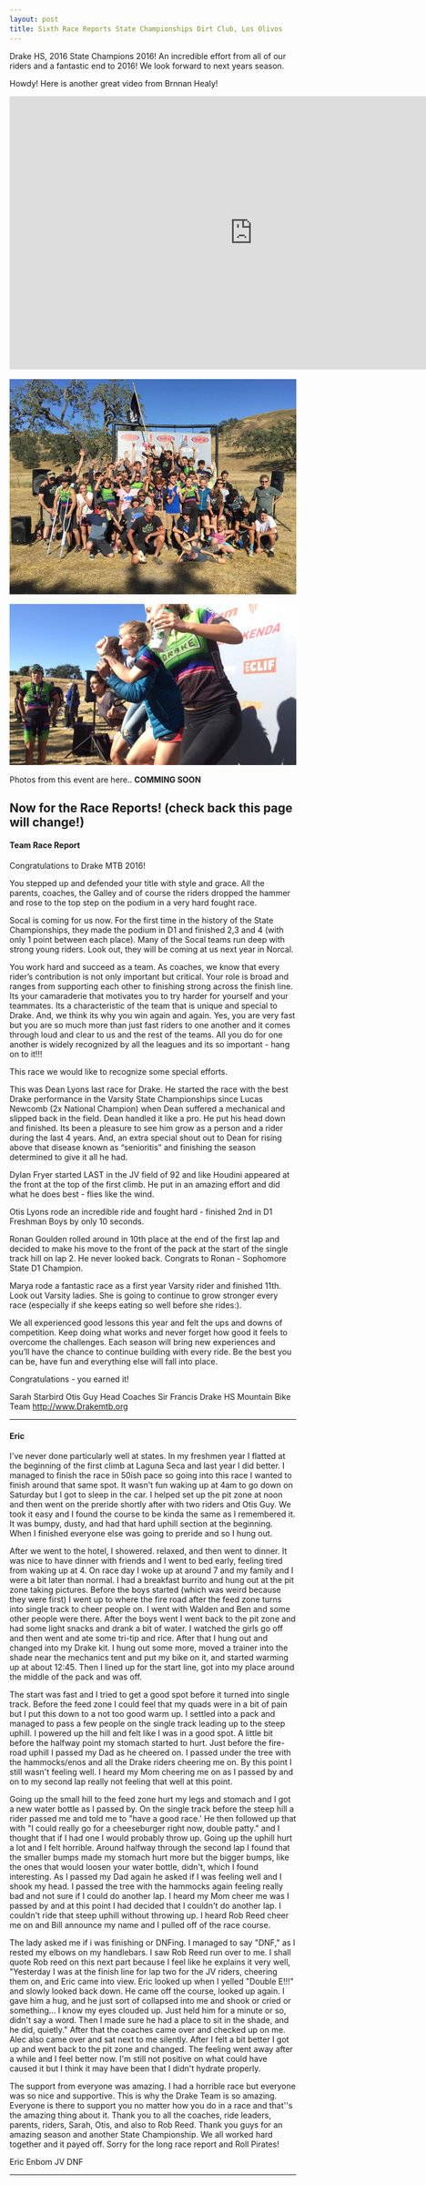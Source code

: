 ```yaml
---
layout: post
title: Sixth Race Reports State Championships Dirt Club, Los Olivos
---
```


Drake HS, 2016 State Champions 2016! An incredible effort from all of our riders and a fantastic end to 2016! We look forward to next years season.

Howdy! Here is another great video from Brnnan Healy!

<iframe width="854" height="480" src="https://www.youtube.com/embed/M23T6-XmA2I" frameborder="0" allowfullscreen></iframe>

![podium-team](../images/drake_2016_teampodium.png)

![girls-cheer](../images/girls_cheerdrake.png)

Photos from this event are here..
**COMMING SOON**

## Now for the Race Reports! (check back this page will change!)

#### Team Race Report

Congratulations to Drake MTB 2016!  

You stepped up and defended your title with style and grace. All the parents, coaches, the Galley and of course the riders dropped the hammer and rose to the top step on the podium in a very hard fought race.

Socal is coming for us now. For the first time in the history of the State Championships, they made the podium in D1 and finished 2,3 and 4 (with only 1 point between each place). Many of the Socal teams run deep with strong young riders. Look out, they will be coming at us next year in Norcal.

You work hard and succeed as a team. As coaches, we know that every rider’s contribution is not only important but critical. Your role is broad and ranges from supporting each other to finishing strong across the finish line. Its your camaraderie that motivates you to try harder for yourself and your teammates. Its a characteristic of the team that is unique and special to Drake. And, we think its why you win again and again. Yes, you are very fast but you are so much more than just fast riders to one another and it comes through loud and clear to us and the rest of the teams. All you do for one another is widely recognized by all the leagues and its so important - hang on to it!!! 

This race we would like to recognize some special efforts.

This was Dean Lyons last race for Drake. He started the race with the best Drake performance in the Varsity State Championships since Lucas Newcomb (2x National Champion) when Dean suffered a mechanical and slipped back in the field. Dean handled it like a pro. He put his head down and finished. Its been a pleasure to see him grow as a person and a rider during the last 4 years. And, an extra special shout out to Dean for rising above that disease known as “senioritis” and finishing the season determined to give it all he had. 

Dylan Fryer started LAST in the JV field of 92 and like Houdini appeared at the front at the top of the first climb. He put in an amazing effort and did what he does best - flies like the wind.

Otis Lyons rode an incredible ride and fought hard - finished 2nd in D1 Freshman Boys by only 10 seconds.

Ronan Goulden rolled around in 10th place at the end of the first lap and decided to make his move to the front of the pack at the start of the single track hill on lap 2. He never looked back. Congrats to Ronan - Sophomore State D1 Champion.

Marya rode a fantastic race as a first year Varsity rider and finished 11th. Look out Varsity ladies. She is going to continue to grow stronger every race (especially if she keeps eating so well before she rides:).

We all experienced good lessons this year and felt the ups and downs of competition. Keep doing what works and never forget how good it feels to overcome the challenges. Each season will bring new experiences and you’ll have the chance to continue building with every ride. Be the best you can be, have fun and everything else will fall into place. 

Congratulations - you earned it!

Sarah Starbird 
Otis Guy 
Head Coaches 
Sir Francis Drake HS Mountain Bike Team 
<http://www.Drakemtb.org>

****

#### Eric

I've never done particularly well at states. In my freshmen year I flatted at the beginning of the first climb at Laguna Seca and last year I did better. I managed to finish the race in 50ish pace so going into this race I wanted to finish around that same spot. It wasn't fun waking up at 4am to go down on Saturday but I got to sleep in the car. I helped set up the pit zone at noon and then went on the preride shortly after with two riders and Otis Guy. We took it easy and I found the course to be kinda the same as I remembered it. It was bumpy, dusty, and had that hard uphill section at the beginning. When I finished everyone else was going to preride and so I hung out.

After we went to the hotel, I showered. relaxed, and then went to dinner. It was nice to have dinner with friends and I went to bed early, feeling tired from waking up at 4.
On race day I woke up at around 7 and my family and I were a bit later than normal. I had a breakfast burrito and hung out at the pit zone taking pictures. Before the boys started (which was weird because they were first) I went up to where the fire road after the feed zone turns into single track to cheer people on. I went with Walden and Ben and some other people were there. After the boys went I went back to the pit zone and had some light snacks and drank a bit of water. I watched the girls go off and then went and ate some tri-tip and rice. After that I hung out and changed into my Drake kit. I hung out some more, moved a trainer into the shade near the mechanics tent and put my bike on it, and started warming up at about 12:45. Then I lined up for the start line, got into my place around the middle of the pack and was off.

The start was fast and I tried to get a good spot before it turned into single track. Before the feed zone I could feel that my quads were in a bit of pain but I put this down to a not too good warm up. I settled into a pack and managed to pass a few people on the single track leading up to the steep uphill. I powered up the hill and felt like I was in a good spot. A little bit before the halfway point my stomach started to hurt. Just before the fire-road uphill I passed my Dad as he cheered on. I passed under the tree with the hammocks/enos and all the Drake riders cheering me on. By this point I still wasn't feeling well. I heard my Mom cheering me on as I passed by and on to my second lap really not feeling that well at this point. 

Going up the small hill to the feed zone hurt my legs and stomach and I got a new water bottle as I passed by. On the single track before the steep hill a rider passed me and told me to "have a good race.' He then followed up that with "I could really go for a cheeseburger right now, double patty." and I thought that if I had one I would probably throw up. Going up the uphill hurt a lot and I felt horrible. Around halfway through the second lap I found that the smaller bumps made my stomach hurt more but the bigger bumps, like the ones that would loosen your water bottle, didn't, which I found interesting. As I passed my Dad again he asked if I was feeling well and I shook my head. I passed the tree with the hammocks again feeling really bad and not sure if I could do another lap. I heard my Mom cheer me was I passed by and at this point I had decided that I couldn't do another lap. I couldn't ride that steep uphill without throwing up. I heard Rob Reed cheer me on and Bill announce my name and I pulled off of the race course. 

The lady asked me if i was finishing or DNFing. I managed to say "DNF," as I rested my elbows on my handlebars. I saw Rob Reed run over to me. I shall quote Rob reed on this next part because I feel like he explains it very well, "Yesterday I was at the finish line for lap two for the JV riders, cheering them on, and Eric came into view. Eric looked up when I yelled "Double E!!!" and slowly looked back down.  He came off the course, looked up again.  I gave him a hug, and he just sort of collapsed into me and shook or cried or something... I know my eyes clouded up.  Just held him for a minute or so, didn't say a word.  Then I made sure he had a place to sit in the shade, and he did, quietly." After that the coaches came over and checked up on me. Alec also came over and sat next to me silently. After I felt a bit better I got up and went back to the pit zone and changed. The feeling went away after a while and I feel better now. I'm still not positive on what could have caused it but I think it may have been that I didn't hydrate properly. 

The support from everyone was amazing. I had a horrible race but everyone was so nice and supportive. This is why the Drake Team is so amazing. Everyone is there to support you no matter how you do in a race and that''s the amazing thing about it. Thank you to all the coaches, ride leaders, parents, riders, Sarah, Otis, and also to Rob Reed. Thank you guys for an amazing season and another State Championship. We all worked hard together and it payed off. 
Sorry for the long race report and Roll Pirates!

Eric Enbom 
JV 
DNF 

****